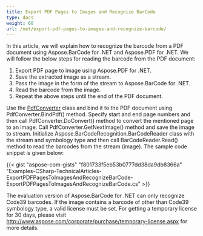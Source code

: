```yaml
---
title: Export PDF Pages to Images and Recognize BarCode
type: docs
weight: 60
url: /net/export-pdf-pages-to-images-and-recognize-barcode/
---
```


In this article, we will explain how to recognize the barcode from a PDF document using Aspose.BarCode for .NET and Aspose.PDF for .NET. We will follow the below steps for reading the barcode from the PDF document:

1. Export PDF page to image using Aspose.PDF for .NET.
1. Save the extracted image as a stream.
1. Pass the image in the form of the stream to Aspose.BarCode for .NET.
1. Read the barcode from the image.
1. Repeat the above steps until the end of the PDF document.

Use the [PdfConverter](https://apireference.aspose.com/pdf/net/aspose.pdf.facades/pdfconverter) class and bind it to the PDF document using PdfConverter.BindPdf() method. Specify start and end page numbers and then call PdfConverter.DoConvert() method to convert the mentioned page to an image. Call PdfConverter.GetNextImage() method and save the image to stream. Initialize Aspose.BarCodeRecognition.BarCodeReader class with the stream and symbology type and then call BarCodeReader.Read() method to read the barcodes from the stream (image). The sample code snippet is given below:

{{< gist "aspose-com-gists" "f801733f5eb53b0777dd38da9db8366a" "Examples-CSharp-TechnicalArticles-ExportPDFPagesToImagesAndRecognizeBarCode-ExportPDFPagesToImagesAndRecognizeBarCode.cs" >}}

The evaluation version of Aspose.BarCode for .NET can only recognize Code39 barcodes. If the image contains a barcode of other than Code39 symbology type, a valid license must be set. For getting a temporary license for 30 days, please visit <http://www.aspose.com/corporate/purchase/temporary-license.aspx> for more details.
